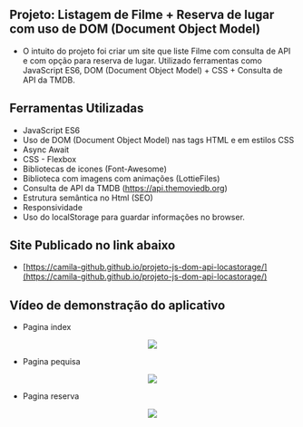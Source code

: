 ## Projeto: Listagem de Filme + Reserva de lugar com uso de DOM (Document Object Model)

- O intuito do projeto foi criar um site que liste Filme com consulta de API e com opção para reserva de lugar. Utilizado ferramentas como JavaScript ES6, DOM (Document Object Model) + CSS + Consulta de API da TMDB.

## Ferramentas Utilizadas

- JavaScript ES6
- Uso de DOM (Document Object Model) nas tags HTML e em estilos CSS
- Async Await
- CSS - Flexbox 
- Bibliotecas de icones (Font-Awesome)
- Biblioteca com imagens com  animações (LottieFiles)
- Consulta de API da TMDB (https://api.themoviedb.org)
- Estrutura semântica no Html (SEO)
- Responsividade
- Uso do localStorage para guardar informações no browser.

## Site Publicado no link abaixo

- [https://camila-github.github.io/projeto-js-dom-api-locastorage/](https://camila-github.github.io/projeto-js-dom-api-locastorage/)

## Vídeo de demonstração do aplicativo

- Pagina index

<p align="center">
   <img src="https://github.com/camila-github/projeto-js-dom-api-locastorage/blob/main/docs/pagina-index.gif"/>
</p>

- Pagina pequisa

<p align="center">
   <img src="https://github.com/camila-github/projeto-js-dom-api-locastorage/blob/main/docs/pagina-pesquisa.gif"/>
</p>

- Pagina reserva

<p align="center">
   <img src="https://github.com/camila-github/projeto-js-dom-api-locastorage/blob/main/docs/pagina-reserva-.gif"/>
</p>
